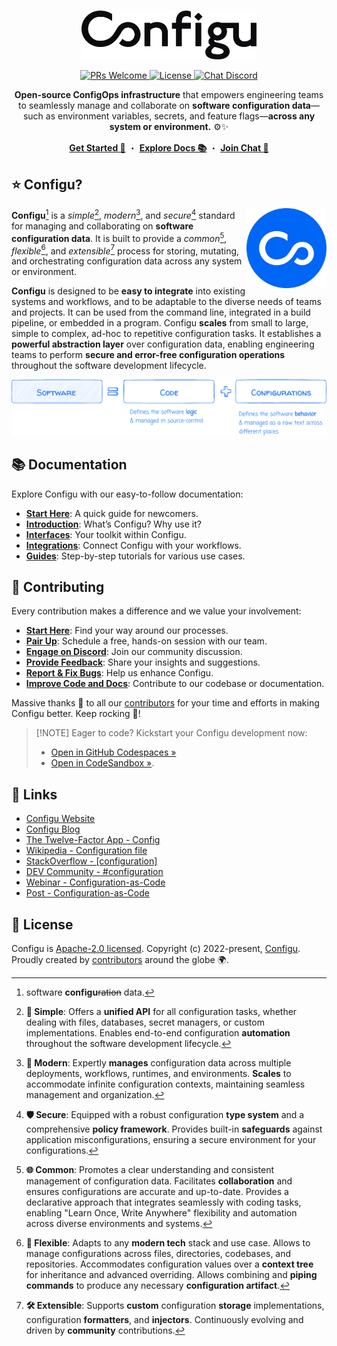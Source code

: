 <!-- <img src="https://raw.githubusercontent.com/configu/configu/main/assets/hacktoberfest-23-banner.svg" alt="Hacktoberfest 23 Banner" /> -->
<br/>
<p align="center">
  <a target="_blank" href="https://configu.com">
    <picture>
      <source media="(prefers-color-scheme: dark)" srcset="https://raw.githubusercontent.com/configu/configu/main/docs/images/logo/white.svg">
      <img alt="Configu Logo" src="https://raw.githubusercontent.com/configu/configu/main/docs/images/logo/black.svg" width="280"/>
    </picture>
  </a>
</p>
<p align="center">
  <a href="https://makeapullrequest.com" target="_blank">
    <img src="https://img.shields.io/badge/PRs-welcome-brightgreen.svg" alt="PRs Welcome" />
  </a>
  <a href="https://github.com/configu/configu/blob/main/LICENSE" target="_blank">
    <img src="https://img.shields.io/badge/License-Apache_2.0-blue.svg" alt="License" />
  </a>
  <a href="https://discord.com/invite/cjSBxnB9z8" target="_blank">
    <img src="https://img.shields.io/discord/919659746003410944?logo=discord&logoColor=white&label=Chat&color=7289da" alt="Chat Discord" />
  </a>
</p>
<p align="center">
  <!-- docs/introduction/overview/description -->
  <strong>Open-source ConfigOps infrastructure</strong> that empowers engineering teams to seamlessly manage and collaborate on <strong>software configuration data</strong>—such as environment variables, secrets, and feature flags—<strong>across any system or environment.</strong> ⚙️✨
</p>
<p align="center">
  <a target="_blank" href="https://docs.configu.com/guides/hello-world"><strong>Get Started 👋</strong></a> ・ <a target="_blank" href="https://docs.configu.com/guides/hello-world"><strong>Explore Docs 📚</strong></a> ・ <a target="_blank" href="https://docs.configu.com/guides/hello-world"><strong>Join Chat 💬</strong></a>
</p>

## ⭐️ Configu?
<!-- docs/introduction/overview#Configu -->

<a href="https://configu.com" target="_blank">
  <img align="right" src="https://raw.githubusercontent.com/configu/configu/main/docs/images/icon/icon.svg" width="128" alt="Configu Icon">
</a>

**Configu**[^origin] is a _simple_[^simple], _modern_[^modern], and _secure_[^secure] standard for managing and collaborating on **software configuration data**. It is built to provide a _common_[^common], _flexible_[^flexible], and _extensible_[^extensible] process for storing, mutating, and orchestrating configuration data across any system or environment.

**Configu** is designed to be **easy to integrate** into existing systems and workflows, and to be adaptable to the diverse needs of teams and projects. It can be used from the command line, integrated in a build pipeline, or embedded in a program. Configu **scales** from small to large, simple to complex, ad-hoc to repetitive configuration tasks. It establishes a **powerful abstraction layer** over configuration data, enabling engineering teams to perform **secure and error-free configuration operations** throughout the software development lifecycle.

[^origin]: software **configu**~~ration~~ data.
[^simple]: **🎯 Simple**: Offers a **unified API** for all configuration tasks, whether dealing with files, databases, secret managers, or custom implementations. Enables end-to-end configuration **automation** throughout the software development lifecycle.
[^modern]: **🚀 Modern**: Expertly **manages** configuration data across multiple deployments, workflows, runtimes, and environments. **Scales** to accommodate infinite configuration contexts, maintaining seamless management and organization.
[^secure]: **🛡️ Secure**: Equipped with a robust configuration **type system** and a comprehensive **policy framework**. Provides built-in **safeguards** against application misconfigurations, ensuring a secure environment for your configurations.
[^common]: **🌐 Common**: Promotes a clear understanding and consistent management of configuration data. Facilitates **collaboration** and ensures configurations are accurate and up-to-date. Provides a declarative approach that integrates seamlessly with coding tasks, enabling "Learn Once, Write Anywhere" flexibility and automation across diverse environments and systems.
[^flexible]: **🧩 Flexible**: Adapts to any **modern tech** stack and use case. Allows to manage configurations across files, directories, codebases, and repositories. Accommodates configuration values over a **context tree** for inheritance and advanced overriding. Allows combining and **piping commands** to produce any necessary **configuration artifact**.
[^extensible]: **🛠 Extensible**: Supports **custom** configuration **storage** implementations, configuration **formatters**, and **injectors**. Continuously evolving and driven by **community** contributions.

<a href="https://configu.com" target="_blank">
  <img src="https://raw.githubusercontent.com/configu/configu/main/docs/images/banner/software-code-configurations-1.svg" alt="Configu Icon">
</a>

## 📚 Documentation

Explore Configu with our easy-to-follow documentation:

- **[Start Here](https://docs.configu.com/guides/hello-world)**: A quick guide for newcomers.
- **[Introduction](https://docs.configu.com/introduction)**: What’s Configu? Why use it?
- **[Interfaces](https://docs.configu.com/interfaces)**: Your toolkit within Configu.
- **[Integrations](https://docs.configu.com/integrations)**: Connect Configu with your workflows.
- **[Guides](https://docs.configu.com/guides)**: Step-by-step tutorials for various use cases.

## 💙 Contributing

Every contribution makes a difference and we value your involvement:

- **[Start Here](https://github.com/configu/configu/blob/main/CONTRIBUTING.md)**: Find your way around our processes.
- **[Pair Up](mailto:support@configu.com?subject=Pairing%20session&body=I'd%20like%20to%20do%20a%20pairing%20session%20...)**: Schedule a free, hands-on session with our team.
- **[Engage on Discord](https://discord.com/invite/cjSBxnB9z8)**: Join our community discussion.
- **[Provide Feedback](https://github.com/configu/configu/issues/265)**: Share your insights and suggestions.
- **[Report & Fix Bugs](https://github.com/configu/configu/issues)**: Help us enhance Configu.
- **[Improve Code and Docs](https://github.com/configu/configu/pulls)**: Contribute to our codebase or documentation.

Massive thanks 🙏 to all our [contributors](https://github.com/configu/configu/graphs/contributors) for your time and efforts in making Configu better. Keep rocking 💪!

> [!NOTE] Eager to code? Kickstart your Configu development now:
> - [Open in GitHub Codespaces »](https://codespaces.new/configu/configu)
> - [Open in CodeSandbox »](https://codesandbox.io/p/github/configu/configu/main).

<!-- ## 🗺️ Roadmap

For details on our planned features and future direction please refer to our [roadmap](link-to-public-gh-project). -->

<!-- ## 🏠 Structure

This repository is a monorepo that contains the Configu user interface packages.

<table>
  <thead>
    <tr>
      <th>Interface</th>
      <th>Version</th>
      <th>Setup</th>
      <th>Code</th>
      <th>Build</th>
    </tr>
  </thead>
  <tbody> -->

## 🔗 Links

- [Configu Website](https://configu.com)
- [Configu Blog](https://configu.com/blog)
- [The Twelve-Factor App - Config](https://12factor.net/config)
- [Wikipedia - Configuration file](https://en.wikipedia.org/wiki/Configuration_file)
- [StackOverflow - [configuration]](https://stackoverflow.com/questions/tagged/configuration)
- [DEV Community ‍- #configuration](https://dev.to/t/configuration/top/infinity)
- [Webinar - Configuration-as-Code](https://www.youtube.com/live/Z_Vz8v6e-U4?si=bDao_gIo1xiLDeQS&t=107)
- [Post - Configuration-as-Code](https://dev.to/rannn505/configuration-as-code-automating-application-configuration-45k6)

## 🪪 License

Configu is [Apache-2.0 licensed](https://github.com/configu/configu/blob/main/LICENSE). Copyright (c) 2022-present, [Configu](https://configu.com). Proudly created by [contributors](https://github.com/configu/configu/graphs/contributors) around the globe 🌍.
<br/>
